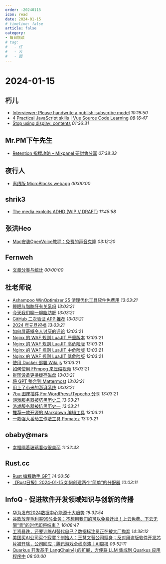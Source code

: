 ```yaml
---
order: -20240115
icon: read
date: 2024-01-15
# timeline: false
article: false
category:
- 每日悦读
# tag:
#   - 红
#   - 大
#   - 圆
---
```


# 2024-01-15 
## 朽儿<span></span>
* [Interviewer: Please handwrite a publish-subscribe model](https://javascript.plainenglish.io/interviewer-please-handwrite-a-publish-subscribe-model-54ecfe12b0a0?source=rss-c3917681a8f5------2) *10:16:50* 
* [4 Practical JavaScript skills | Vue Source Code Learning](https://javascript.plainenglish.io/4-practical-javascript-skills-vue-source-code-learning-c51c60aed1d4?source=rss-c3917681a8f5------2) *08:16:47* 
* [Stop using display: contents](https://javascript.plainenglish.io/stop-using-display-contents-fce8c3bf8b00?source=rss-c3917681a8f5------2) *01:36:31* 
## Mr.PM下午先生<span></span>
* [Retention 指標攻略 – Mixpanel 研討會分享](https://mrpm.cc/?p=1620) *07:38:33* 
## 夜行人<span></span>
* [离线版 MicroBlocks webapp](http://wwj718.github.io/post/%E7%BC%96%E7%A8%8B/offline-microblocks-webapp/) *00:00:00* 
## shrik3<span></span>
* [The media exploits ADHD (WIP // DRAFT)](https://shrik3.com/post/adhd/) *11:45:58* 
## 张洪Heo<span></span>
* [Mac安装OpenVoice教程：免费的声音克隆](https://blog.zhheo.com/p/e5c0c33f.html) *03:12:20* 
## Fernweh<span></span>
* [文章分类与统计](https://blog.wohin.me/post-categories/) *00:00:00* 
## 杜老师说<span></span>
* [Ashampoo WinOptimizer 25 清理优化工具软件免费用](https://dusays.com/666/) *13:03:21* 
* [睡眠与脂肪肝有关系吗](https://dusays.com/665/) *13:03:21* 
* [今天我们聊一聊脂肪肝](https://dusays.com/664/) *13:03:21* 
* [GitHub 二次验证 APP 推荐](https://dusays.com/663/) *13:03:21* 
* [2024 年元旦祝福](https://dusays.com/662/) *13:03:21* 
* [如何屏蔽掉令人讨厌的评论](https://dusays.com/661/) *13:03:21* 
* [Nginx 的 WAF 规则 LuaJIT 严重版本](https://dusays.com/660/) *13:03:21* 
* [Nginx 的 WAF 规则 LuaJIT 高危险版](https://dusays.com/659/) *13:03:21* 
* [Nginx 的 WAF 规则 LuaJIT 中危险版](https://dusays.com/658/) *13:03:21* 
* [Nginx 的 WAF 规则 LuaJIT 低危险版](https://dusays.com/657/) *13:03:21* 
* [使用 Docker 部署 Wiki.js](https://dusays.com/656/) *13:03:21* 
* [如何使用 FFmpeg 来压缩视频](https://dusays.com/655/) *13:03:21* 
* [群晖设备更换缓存磁盘](https://dusays.com/654/) *13:03:21* 
* [将 GPT 整合到 Mattermost](https://dusays.com/653/) *13:03:21* 
* [用上了小米的澎湃系统](https://dusays.com/652/) *13:03:21* 
* [7bu 图床插件 For WordPress/Typecho 分享](https://dusays.com/651/) *13:03:21* 
* [游戏服务器被坑黑历史二](https://dusays.com/650/) *13:03:21* 
* [游戏服务器被坑黑历史一](https://dusays.com/649/) *13:03:21* 
* [推荐一款开源的 Markdown 编辑工具](https://dusays.com/648/) *13:03:21* 
* [一款强大番茄工作法工具 Pomatez](https://dusays.com/647/) *13:03:21* 
## obaby@mars<span></span>
* [幸福隔着玻璃看似很美丽](https://h4ck.org.cn/2024/01/15104) *11:32:43* 
## Rust.cc<span></span>
* [Rust 编程助手 GPT](https://rustcc.cn/article?id=2e2fb856-ac55-4bdf-9397-81b37459c9a5) *14:00:56* 
* [【Rust日报】2024-01-15 如何创建两个“简单”的分配器](https://rustcc.cn/article?id=5f1022af-325d-47e9-8cdc-827b5b822aeb) *10:03:11* 
## InfoQ - 促进软件开发领域知识与创新的传播<span></span>
* [华为发布2024数据中心能源十大趋势](https://www.infoq.cn/article/NTJYRtUm0xOma4gOYPC6?utm_source=rss&utm_medium=article) *18:32:54* 
* [谷歌放弃毛利率99%业务：不想用我们的可以免费迁出！上云免费、下云无限“贵”的时代即将结束？](https://www.infoq.cn/article/Cf5athgBec2hW43aTONr?utm_source=rss&utm_medium=article) *16:08:47* 
* [工资暴跌，还要训练AI替代自己？数据标注员正在被大厂抛弃](https://www.infoq.cn/article/IQHkSlxb5TAhCTdvOb62?utm_source=rss&utm_medium=article) *14:38:12* 
* [美团买AI公司买个寂寞？创始人：王慧文替公司赎身；反对用盗版软件开发芯片被开除，公司回应；腾讯游戏全线崩溃｜AI周报](https://www.infoq.cn/article/dCZXQBOiNkGDfbViHdcq?utm_source=rss&utm_medium=article) *09:52:11* 
* [Quarkus 开发基于 LangChain4j 的扩展，方便将 LLM 集成到 Quarkus 应用程序中](https://www.infoq.cn/article/TiriYas2wqBLwcYt4S5J?utm_source=rss&utm_medium=article) *08:00:00* 
